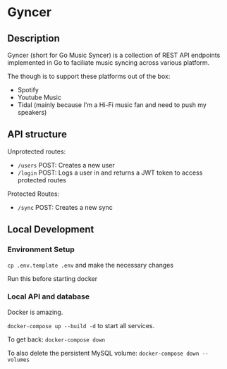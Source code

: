# Gyncer

## Description

Gyncer (short for Go Music Syncer) is a collection of REST API endpoints implemented in Go to faciliate music syncing across various platform.

The though is to support these platforms out of the box:
* Spotify
* Youtube Music
* Tidal (mainly because I'm a Hi-Fi music fan and need to push my speakers)

## API structure

Unprotected routes:
- `/users` POST: Creates a new user
- `/login` POST: Logs a user in and returns a JWT token to access protected routes

Protected Routes:
- `/sync` POST: Creates a new sync


## Local Development

### Environment Setup

`cp .env.template .env` and make the necessary changes

Run this before starting docker

### Local API and database

Docker is amazing.

`docker-compose up --build -d` to start all services.

To get back:
`docker-compose down`

To also delete the persistent MySQL volume:
`docker-compose down --volumes`